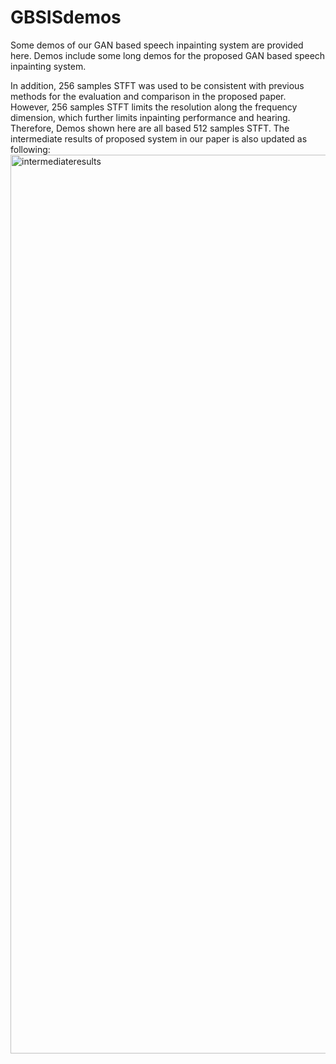 # GBSISdemos
Some demos of our GAN based speech inpainting system are provided here. Demos include some long demos for the proposed GAN based speech inpainting system.

In addition, 256 samples STFT was used to be consistent with previous methods for the evaluation and comparison in the proposed paper. However, 256 samples STFT limits the resolution along the frequency dimension, which further limits inpainting performance and hearing. Therefore, Demos shown here are all based 512 samples STFT. The intermediate results of proposed system in our paper is also updated as following:
<img width="1438" alt="intermediateresults" src="https://user-images.githubusercontent.com/70113757/161493421-081e65f5-5a73-4c0c-a1f8-102ae0fa1276.png">
